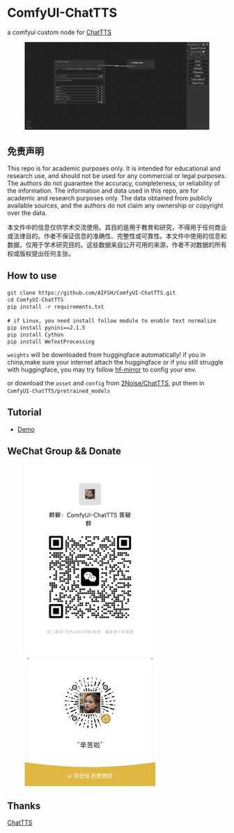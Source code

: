 # ComfyUI-ChatTTS
a comfyui custom node for [ChatTTS](https://github.com/2noise/ChatTTS)
<div>
  <figure>
  <img alt='webpage' src="web.png?raw=true" width="600px"/>
  <figure>
</div>

## 免责声明
This repo is for academic purposes only. It is intended for educational and research use, and should not be used for any commercial or legal purposes. The authors do not guarantee the accuracy, completeness, or reliability of the information. The information and data used in this repo, are for academic and research purposes only. The data obtained from publicly available sources, and the authors do not claim any ownership or copyright over the data.

本文件中的信息仅供学术交流使用。其目的是用于教育和研究，不得用于任何商业或法律目的。作者不保证信息的准确性、完整性或可靠性。本文件中使用的信息和数据，仅用于学术研究目的。这些数据来自公开可用的来源，作者不对数据的所有权或版权提出任何主张。


## How to use
```
git clone https://github.com/AIFSH/ComfyUI-ChatTTS.git
cd ComfyUI-ChatTTS
pip install -r requirements.txt

# if Linux, you need install follow module to enable text normalize
pip install pynini==2.1.5 
pip install Cython   
pip install WeTextProcessing
```
`weights` will be downloaded from huggingface automatically! if you in china,make sure your internet attach the huggingface
or if you still struggle with huggingface, you may try follow [hf-mirror](https://hf-mirror.com/) to config your env.

or download the `asset` and `config` from [2Noise/ChatTTS](https://hf-mirror.com/2Noise/ChatTTS/tree/main), put them in `ComfyUI-ChatTTS/pretrained_models`

## Tutorial
- [Demo](https://www.bilibili.com/video/BV1Wt421K7VV)

## WeChat Group && Donate
<div>
  <figure>
  <img alt='Wechat' src="wechat.jpg?raw=true" width="300px"/>
  <img alt='donate' src="donate.jpg?raw=true" width="300px"/>
  <figure>
</div>

## Thanks
[ChatTTS](https://github.com/2noise/ChatTTS)

